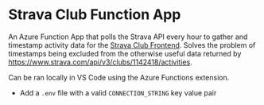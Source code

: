 # Strava Club Function App

An Azure Function App that polls the Strava API every hour to gather and timestamp activity data for the [Strava Club Frontend](https://github.com/iamlogand/strava-club-frontend). Solves the problem of timestamps being excluded from the otherwise useful data returned by https://www.strava.com/api/v3/clubs/1142418/activities.

Can be ran locally in VS Code using the Azure Functions extension.

- Add a `.env` file with a valid `CONNECTION_STRING` key value pair
